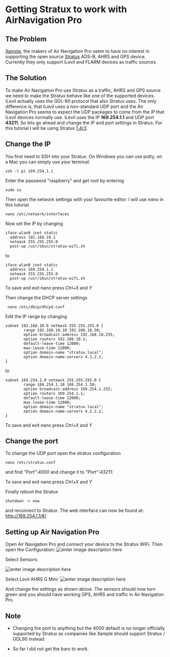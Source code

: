# Getting Stratux to work with AirNavigation Pro

## The Problem
[Xample](https://www.airnavigation.aero/), the makers of Air Navigation Pro seem to have no interest in supporting the open source [Stratux](http://stratux.me/)  ADS-B, AHRS and GPS device. Currently they only support iLevil and FLARM devices as traffic sources. 

## The Solution

To make Air Navigation Pro use Stratux as a traffic, AHRS and GPS source we need to make the Stratux behave like one of the supported devices. iLevil actually uses the GDL-90 protocol that also Stratux uses. The only difference is, that iLevil uses a non-standard UDP port and the Air Navigation Pro seems to expect the UDP packages to come from the IP that iLevil devices normally use. iLevil uses the IP **169.254.1.1** and UDP port **43211**. So lets go ahead and change the IP and port settings in Stratux. For this tutorial I will be using Stratux [1.4r3](https://github.com/cyoung/stratux/tree/v1.4r3).

## Change the IP

You first need to SSH into your Stratux. On Windows you can use putty, on a Mac you can simply use your terminal:

    ssh -l pi 169.254.1.1

Enter the password "raspberry" and get root by entering

    sudo su

Then open the network settings with your favourite editor. I will use *nano* in this tutorial.

    nano /etc/network/interfaces
  Now set the IP by changing
  

    iface wlan0 inet static
      address 192.168.10.1
      netmask 255.255.255.0
      post-up /usr/sbin/stratux-wifi.sh
 
 to
 
    iface wlan0 inet static
      address 169.254.1.1
      netmask 255.255.255.0
      post-up /usr/sbin/stratux-wifi.sh
 
 To save and exit nano press *Ctrl+X* and *Y*
 
 Then change the DHCP server settings

     nano /etc/dhcp/dhcpd.conf
Edit the IP range by changing

    subnet 192.168.10.0 netmask 255.255.255.0 {
            range 192.168.10.10 192.168.10.50;
            option broadcast-address 192.168.10.255;
            option routers 192.168.10.1;
            default-lease-time 12000;
            max-lease-time 12000;
            option domain-name "stratux.local";
            option domain-name-servers 4.2.2.2;
    }

to

    subnet 169.254.1.0 netmask 255.255.255.0 {
            range 169.254.1.10 169.254.1.50;
            option broadcast-address 169.254.1.255;
            option routers 169.254.1.1;
            default-lease-time 12000;
            max-lease-time 12000;
            option domain-name "stratux.local";
            option domain-name-servers 4.2.2.2;
    }
 
 To save and exit nano press *Ctrl+X* and *Y*


## Change the port
To change the UDP port open the stratux configuration

    nano /etc/stratux.conf 
and find *"Port":4000* and change it to *"Port":43211*:

 To save and exit nano press *Ctrl+X* and *Y*

Finally reboot the Stratux

    shutdown -r now
and reconnect to Stratux. The web interface can now be found at:
http://169.254.1.1/#/

## Setting up Air Navigation Pro
Open Air Navigation Pro and connect your device to the Stratux WiFi. Then open the Configuration:
![enter image description here](https://github.com/0sander/stratux_air_nav_pro/raw/master/E3EC0B2D-E4E5-4803-AB5B-34AFAFD3D3A0.png)

Select Sensors:

![enter image description here](https://github.com/0sander/stratux_air_nav_pro/raw/master/91A17359-02C2-47E5-B0EA-82E5CA4574A7.png)

Select Levil AHRS G Mini:
![enter image description here](https://github.com/0sander/stratux_air_nav_pro/raw/master/18B1CD58-0BE5-487A-B2CA-85D81704CA26.png)

And change the settings as shown above. The sensors should now turn green and you should have working GPS, AHRS and traffic in Air Navigation Pro.

## Note
- Changing the port to anything but the 4000 default is no longer officially supported by Stratux as companies like Xample should support Stratux / GDL90 instead. 

- So far I did not get the baro to work.
